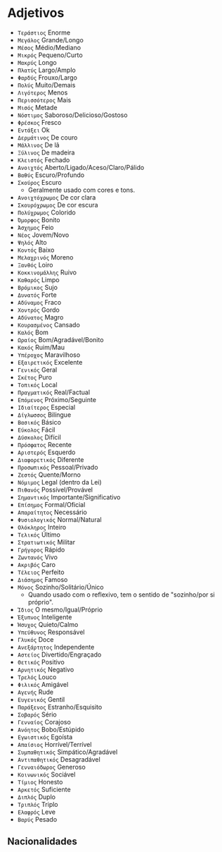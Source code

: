 # Adjetivos

-   `Τεράστιος` Enorme
-   `Μεγάλος` Grande/Longo
-   `Μέσος` Médio/Mediano
-   `Μικρός` Pequeno/Curto
-   `Μακρύς` Longo
-   `Πλατύς` Largo/Amplo
-   `Φαρδύς` Frouxo/Largo
-   `Πολύς` Muito/Demais
-   `Λιγότερος` Menos
-   `Περισσότερος` Mais
-   `Μισός` Metade
-   `Νόστιμος` Saboroso/Delicioso/Gostoso
-   `Φρέσκος` Fresco
-   `Εντάξει` Ok
-   `Δερμάτινος` De couro
-   `Μάλλινος` De lã
-   `Ξύλινος` De madeira
-   `Κλειστός` Fechado
-   `Ανοιχτός` Aberto/Ligado/Aceso/Claro/Pálido
-   `Βαθύς` Escuro/Profundo
-   `Σκούρος` Escuro
    -   Geralmente usado com cores e tons.
-   `Ανοιχτόχρωμος` De cor clara
-   `Σκουρόχρωμος` De cor escura
-   `Πολύχρωμος` Colorido
-   `Όμορφος` Bonito
-   `Άσχημος` Feio
-   `Νέος` Jovem/Novo
-   `Ψηλός` Alto
-   `Κοντός` Baixo
-   `Μελαχρινός` Moreno
-   `Ξανθός` Loiro
-   `Κοκκινομάλλης` Ruivo
-   `Καθαρός` Limpo
-   `Βρόμικος` Sujo
-   `Δυνατός` Forte
-   `Αδύναμος` Fraco
-   `Χοντρός` Gordo
-   `Αδύνατος` Magro
-   `Κουρασμένος` Cansado
-   `Καλός` Bom
-   `Ωραίος` Bom/Agradável/Bonito
-   `Kακός` Ruim/Mau
-   `Υπέροχος` Maravilhoso
-   `Εξαιρετικός` Excelente
-   `Γενικός` Geral
-   `Σκέτος` Puro
-   `Τοπικός` Local
-   `Πραγματικός` Real/Factual
-   `Επόμενος` Próximo/Seguinte
-   `Ιδιαίτερος` Especial
-   `Δίγλωσσος` Bilíngue
-   `Βασικός` Básico
-   `Εύκολος` Fácil
-   `Δύσκολος` Difícil
-   `Πρόσφατος` Recente
-   `Αριστερός` Esquerdo
-   `Διαφορετικός` Diferente
-   `Προσωπικός` Pessoal/Privado
-   `Ζεστός` Quente/Morno
-   `Νόμιμος` Legal (dentro da Lei)
-   `Πιθανός` Possível/Provável
-   `Σημαντικός` Importante/Significativo
-   `Επίσημος` Formal/Oficial
-   `Απαραίτητος` Necessário
-   `Φυσιολογικός` Normal/Natural
-   `Ολόκληρος` Inteiro
-   `Τελικός` Último
-   `Στρατιωτικός` Militar
-   `Γρήγορος` Rápido
-   `Ζωντανός` Vivo
-   `Ακριβός` Caro
-   `Τέλειος` Perfeito
-   `Διάσημος` Famoso
-   `Μόνος` Sozinho/Solitário/Único
    -   Quando usado com o reflexivo, tem o sentido de "sozinho/por si próprio".
-   `Ίδιος` O mesmo/Igual/Próprio
-   `Έξυπνος` Inteligente
-   `Ήσυχος` Quieto/Calmo
-   `Υπεύθυνος` Responsável
-   `Γλυκός` Doce
-   `Ανεξάρτητος` Independente
-   `Αστείος` Divertido/Engraçado
-   `Θετικός` Positivo
-   `Αρνητικός` Negativo
-   `Τρελός` Louco
-   `Φιλικός` Amigável
-   `Αγενής` Rude
-   `Ευγενικός` Gentil
-   `Παράξενος` Estranho/Esquisito
-   `Σοβαρός` Sério
-   `Γενναίος` Corajoso
-   `Ανόητος` Bobo/Estúpido
-   `Εγωιστικός` Egoísta
-   `Απαίσιος` Horrível/Terrível
-   `Συμπαθητικός` Simpático/Agradável
-   `Αντιπαθητικός` Desagradável
-   `Γενναιόδωρος` Generoso
-   `Κοινωνικός` Sociável
-   `Τίμιος` Honesto
-   `Αρκετός` Suficiente
-   `Διπλός` Duplo
-   `Τριπλός` Triplo
-   `Ελαφρός` Leve
-   `Βαρύς` Pesado

## Nacionalidades

